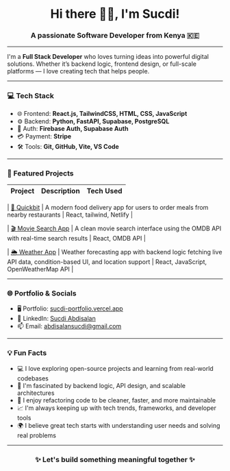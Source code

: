 <h1 align="center">Hi there 👋🏽, I'm Sucdi!</h1>
<h3 align="center">A passionate Software Developer from Kenya 🇰🇪</h3>

---

 I'm a **Full Stack Developer** who loves turning ideas into powerful digital solutions. Whether it’s backend logic, frontend design, or full-scale platforms — I love creating tech that helps people.

---

### 💻 Tech Stack

- 🌐 Frontend: **React.js, TailwindCSS, HTML, CSS, JavaScript**
- ⚙️ Backend: **Python, FastAPI, Supabase, PostgreSQL**
- 🔐 Auth: **Firebase Auth, Supabase Auth**
- 💳 Payment: **Stripe**
- 🛠️ Tools: **Git, GitHub, Vite, VS Code**

---

### 🚀 Featured Projects

| Project | Description | Tech Used |
|--------|-------------|-----------|

| [🍔 Quickbit](https://quickbit.netlify.app/) | A modern food delivery app for users to order meals from nearby restaurants | React, tailwind, Netlify |

| [🎬 Movie Search App](https://movie-search-react-app.netlify.app/) | A clean movie search interface using the OMDB API with real-time search results | React, OMDB API |

| [🌦️ Weather App](https://react-weather-app-api.netlify.app/) | Weather forecasting app with backend logic fetching live API data, condition-based UI, and location support | React, JavaScript, OpenWeatherMap API |

---

### 🌐 Portfolio & Socials

- 🖥️ Portfolio: [sucdi-portfolio.vercel.app](https://sucdi-portfolio.vercel.app)
- 💼 LinkedIn: [Sucdi Abdisalan](https://www.linkedin.com/in/sucdi-abdisalan-0a2349267/)
- 📫 Email: abdisalansucdi@gmail.com

---

### 💡 Fun Facts

- 💻 I love exploring open-source projects and learning from real-world codebases
- 🧠 I'm fascinated by backend logic, API design, and scalable architectures
- 🔄 I enjoy refactoring code to be cleaner, faster, and more maintainable
- 📈 I'm always keeping up with tech trends, frameworks, and developer tools
- 🌍 I believe great tech starts with understanding user needs and solving real problems

---

<h3 align="center">✨ Let's build something meaningful together ✨</h3>

